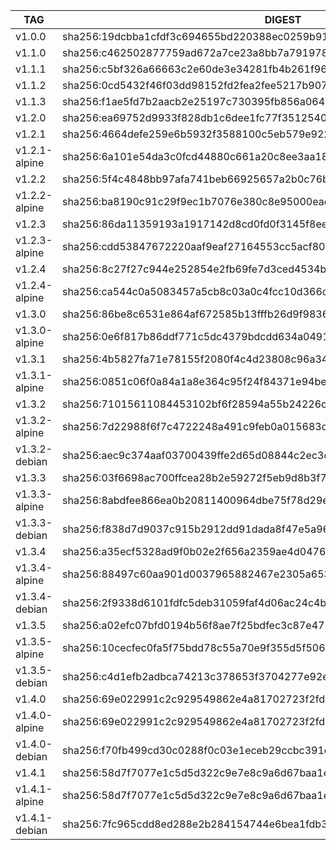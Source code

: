 TAG            |  DIGEST
---------------|-------------------------------------------------------------------------
v1.0.0         |  sha256:19dcbba1cfdf3c694655bd220388ec0259b917b1d8e2cfe5c9c2bcd2e622fac6
v1.1.0         |  sha256:c462502877759ad672a7ce23a8bb7a7919785ffc9c3c3e8080bd63527d3a1ffb
v1.1.1         |  sha256:c5bf326a66663c2e60de3e34281fb4b261f96f9eedc44ebeedc0cf5429c620ce
v1.1.2         |  sha256:0cd5432f46f03dd98152fd2fea2fee5217b9073962ff05e60271dfa2ad56e600
v1.1.3         |  sha256:f1ae5fd7b2aacb2e25197c730395fb856a06453e99c2a2975c21dad2cdcfbe4d
v1.2.0         |  sha256:ea69752d9933f828db1c6dee1fc77f351254019e6f5854cb7c881ec462a81cec
v1.2.1         |  sha256:4664defe259e6b5932f3588100c5eb579e9223ec4bb23ba210c2883798a8a907
v1.2.1-alpine  |  sha256:6a101e54da3c0fcd44880c661a20c8ee3aa184294ade64b1f50cb0a368006869
v1.2.2         |  sha256:5f4c4848bb97afa741beb66925657a2b0c76bdd854e6ad563fe5042d8cc94abb
v1.2.2-alpine  |  sha256:ba8190c91c29f9ec1b7076e380c8e95000eae9f62633eeb2a92babc89c40dd3b
v1.2.3         |  sha256:86da11359193a1917142d8cd0fd0f3145f8ee5c3626bff58a8693b74511a529a
v1.2.3-alpine  |  sha256:cdd53847672220aaf9eaf27164553cc5acf8057761f204a6a1d675aab2160adf
v1.2.4         |  sha256:8c27f27c944e252854e2fb69fe7d3ced4534b9813fe0be3e23044f93acda64c0
v1.2.4-alpine  |  sha256:ca544c0a5083457a5cb8c03a0c4fcc10d366c90bef92784d1fcd77dabced123d
v1.3.0         |  sha256:86be8c6531e864af672585b13fffb26d9f9836e2f995a231443dbd196374e220
v1.3.0-alpine  |  sha256:0e6f817b86ddf771c5dc4379bdcdd634a0491059692292bbbc3887903f1e4a7b
v1.3.1         |  sha256:4b5827fa71e78155f2080f4c4d23808c96a3497a96106dc58fc44291ed6e8e92
v1.3.1-alpine  |  sha256:0851c06f0a84a1a8e364c95f24f84371e94bef20738eb790341f27e79a6927af
v1.3.2         |  sha256:71015611084453102bf6f28594a55b24226ca09dbfc0f7dae802b72286f89ff6
v1.3.2-alpine  |  sha256:7d22988f6f7c4722248a491c9feb0a015683d0289eaab49ce473fc63e726f25e
v1.3.2-debian  |  sha256:aec9c374aaf03700439ffe2d65d08844c2ec3d9ca3e7a92e3a3337bec8e18736
v1.3.3         |  sha256:03f6698ac700ffcea28b2e59272f5eb9d8b3f71d74fbd028bef2e2eaf3fad950
v1.3.3-alpine  |  sha256:8abdfee866ea0b20811400964dbe75f78d29e4a613e0267306661d496c72b89e
v1.3.3-debian  |  sha256:f838d7d9037c915b2912dd91dada8f47e5a96548a27e7bd2341f1dbf71404616
v1.3.4         |  sha256:a35ecf5328ad9f0b02e2f656a2359ae4d04764023b3d2a202bcdf19f0947534d
v1.3.4-alpine  |  sha256:88497c60aa901d0037965882467e2305a65351bd5f97e8cdea5b9b95565a1106
v1.3.4-debian  |  sha256:2f9338d6101fdfc5deb31059faf4d06ac24c4be93cc0f904db90230a4266f57b
v1.3.5         |  sha256:a02efc07bfd0194b56f8ae7f25bdfec3c87e4715601d6e15f6a4c287578853a0
v1.3.5-alpine  |  sha256:10cecfec0fa5f75bdd78c55a70e9f355d5f5068e4dab59ee820aa09530790549
v1.3.5-debian  |  sha256:c4d1efb2adbca74213c378653f3704277e92ec14b732f793540e9812bd65f5cb
v1.4.0         |  sha256:69e022991c2c929549862e4a81702723f2fd008230bb4f0180345d9753fbd836
v1.4.0-alpine  |  sha256:69e022991c2c929549862e4a81702723f2fd008230bb4f0180345d9753fbd836
v1.4.0-debian  |  sha256:f70fb499cd30c0288f0c03e1eceb29ccbc391e42334e5ea563e8c0b93d48d8f3
v1.4.1         |  sha256:58d7f7077e1c5d5d322c9e7e8c9a6d67baa1e8bc04677eff2efc9a9b8e23e2af
v1.4.1-alpine  |  sha256:58d7f7077e1c5d5d322c9e7e8c9a6d67baa1e8bc04677eff2efc9a9b8e23e2af
v1.4.1-debian  |  sha256:7fc965cdd8ed288e2b284154744e6bea1fdb3fec53583db4b0e6cfa0a13045f0
